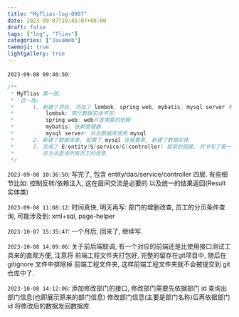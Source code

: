 ```yaml
---
title: "MyTlias-log-0907"
date: 2023-09-07T10:45:07+08:00
draft: false
tags: ["log", "Tlias"]
categories: ["JavaWeb"]
twemoji: true
lightgallery: true
---
```



`2023-09-08 09:40:50`:
```java
/**
 * MyTlias 第一版:
 *  这一版:
 *      1. 新建了项目, 添加了 lombok, spring web, mybatis, mysql server 等项目依赖
 *          lombok: 简化数据实体书写;
 *          spring web: web开发需要的依赖
 *          mybatis: 依赖管理器
 *          mysql server: 后台数据库使用 mysql
 *      2. 新建了数据库表, 配置了 mysql 连接要素, 新建了数据实体
 *      3. 完成了 E(entity)S(service)C(controller) 框架的搭建, 并书写了第一个 controller 方法,
 *         该方法查询所有员工的信息.
 */
```

`2023-09-08 10:36:50`:
写完了, 包含 entity/dao/service/controller 四层.
有些细节比如: 
控制反转/依赖注入, 这在层间交流是必要的
以及统一的结果返回(Result实体类)

`2023-09-08 11:08:12`:
时间真快, 明天再写:
部门的增删改查,
员工的分页条件查询,
可能涉及到:
xml+sql, page-helper


`2023-10-07 15:35:47`:
一个月后, 回来了, 继续写.

`2023-10-08 14:09:06`:
关于前后端联调, 有一个对应的前端还是比使用接口测试工具来的直观方便, 注意将
前端工程文件夹打包好, 完整的留存在git项目中, 随后在 gitignore 文件中排除掉
前端工程文件夹, 这样前端工程文件夹就不会被提交到 git 仓库中了.

`2023-10-08 14:12:06`:
添加修改部门的接口, 修改部门需要先依据部门 id 查询出部门信息(也即展示原来的部门信息)
修改部门信息(主要是部门名称)后再依据部门 id 将修改后的数据发回数据库.


